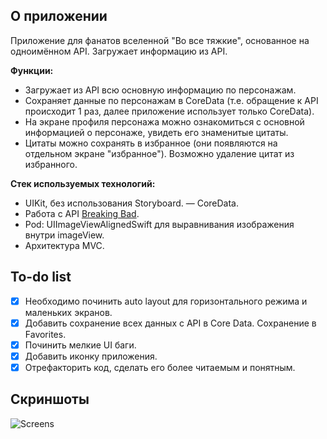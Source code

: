 ##  О приложении
Приложение для фанатов вселенной "Во все тяжкие", основанное на одноимённом API. Загружает информацию из API.

**Функции:**
- Загружает из API всю основную информацию по персонажам.
- Сохраняет данные по персонажам в CoreData (т.е. обращение к API происходит 1 раз, далее приложение использует только CoreData).
- На экране профиля персонажа можно ознакомиться с основной информацией о персонаже, увидеть его знаменитые цитаты.
- Цитаты можно сохранять в избранное (они появляются на отдельном экране "избранное"). Возможно удаление цитат из избранного.

**Стек используемых технологий:**
- UIKit, без использования Storyboard.
— CoreData.
- Работа с API [Breaking Bad](https://breakingbadapi.com/).
- Pod: UIImageViewAlignedSwift для выравнивания изображения внутри imageView.
- Архитектура MVC.

##  To-do list
- [x] Необходимо починить auto layout для горизонтального режима и маленьких экранов.
- [x] Добавить сохранение всех данных с API в Core Data. Сохранение в Favorites.
- [x] Починить мелкие UI баги.
- [x] Добавить иконку приложения.
- [x] Отрефакторить код, сделать его более читаемым и понятным.

##  Скриншоты
![Screens](https://user-images.githubusercontent.com/63949254/94390907-8044fd00-016d-11eb-887d-1d1b3bc43b2d.jpg)
